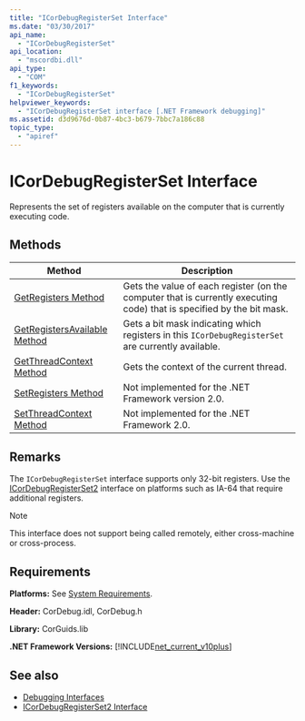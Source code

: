 ```yaml
---
title: "ICorDebugRegisterSet Interface"
ms.date: "03/30/2017"
api_name: 
  - "ICorDebugRegisterSet"
api_location: 
  - "mscordbi.dll"
api_type: 
  - "COM"
f1_keywords: 
  - "ICorDebugRegisterSet"
helpviewer_keywords: 
  - "ICorDebugRegisterSet interface [.NET Framework debugging]"
ms.assetid: d3d9676d-0b87-4bc3-b679-7bbc7a186c88
topic_type: 
  - "apiref"
---
```

# ICorDebugRegisterSet Interface
Represents the set of registers available on the computer that is currently executing code.  
  
## Methods  
  
|Method|Description|  
|------------|-----------------|  
|[GetRegisters Method](icordebugregisterset-getregisters-method.md)|Gets the value of each register (on the computer that is currently executing code) that is specified by the bit mask.|  
|[GetRegistersAvailable Method](icordebugregisterset-getregistersavailable-method.md)|Gets a bit mask indicating which registers in this `ICorDebugRegisterSet` are currently available.|  
|[GetThreadContext Method](icordebugregisterset-getthreadcontext-method.md)|Gets the context of the current thread.|  
|[SetRegisters Method](icordebugregisterset-setregisters-method.md)|Not implemented for the .NET Framework version 2.0.|  
|[SetThreadContext Method](icordebugregisterset-setthreadcontext-method.md)|Not implemented for the .NET Framework 2.0.|  
  
## Remarks  
 The `ICorDebugRegisterSet` interface supports only 32-bit registers. Use the [ICorDebugRegisterSet2](icordebugregisterset2-interface.md) interface on platforms such as IA-64 that require additional registers.  
  
> [!NOTE]
> This interface does not support being called remotely, either cross-machine or cross-process.  
  
## Requirements  
 **Platforms:** See [System Requirements](../../get-started/system-requirements.md).  
  
 **Header:** CorDebug.idl, CorDebug.h  
  
 **Library:** CorGuids.lib  
  
 **.NET Framework Versions:** [!INCLUDE[net_current_v10plus](../../../../includes/net-current-v10plus-md.md)]  
  
## See also

- [Debugging Interfaces](debugging-interfaces.md)
- [ICorDebugRegisterSet2 Interface](icordebugregisterset2-interface.md)
